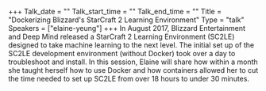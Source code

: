 +++
Talk_date = ""
Talk_start_time = ""
Talk_end_time = ""
Title = "Dockerizing Blizzard's StarCraft 2 Learning Environment"
Type = "talk"
Speakers = ["elaine-yeung"]
+++
In August 2017, Blizzard Entertainment and Deep Mind released a StarCraft 2 Learning Environment (SC2LE) designed to take machine learning to the next level. The initial set up of the SC2LE development environment (without Docker) took over a day to troubleshoot and install. In this session, Elaine will share how within a month she taught herself how to use Docker and how containers allowed her to cut the time needed to set up SC2LE from over 18 hours to under 30 minutes.